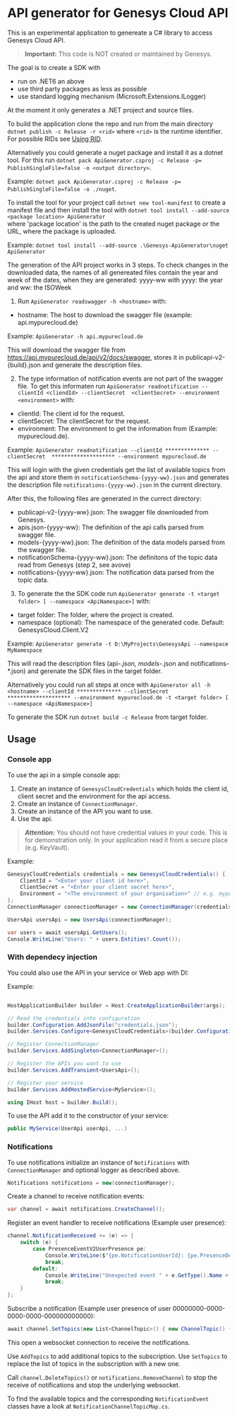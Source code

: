 ﻿# API generator for Genesys Cloud API

This is an experimental application to genereate a C# library to access Genesys Cloud API.

> **Important:** This code is NOT created or maintained by Genesys. 

The goal is to create a SDK with
- run on .NET6 an above
- use third party packages as less as possible
- use standard logging mechanism (Microsoft.Extensions.ILogger)
  
At the moment it only generates a .NET project and source files.

To build the application clone the repo and run from the main directory ```dotnet publish -c Release -r <rid>``` where ```<rid>``` is the runtime identifier.
For possible RIDs see [Using RID](https://learn.microsoft.com/en-us/dotnet/core/rid-catalog#using-rids).

Alternatively you could generate a nuget package and install it as a dotnet tool. For this run ```dotnet pack ApiGenerator.csproj -c Release -p= PublishSingleFile=false -o <output directory>```.

Example: ```dotnet pack ApiGenerator.csproj -c Release -p= PublishSingleFile=false -o ./nuget```.

To install the tool for your project call ```dotnet new tool-manifest``` to create a manifest file and then install the tool with ```dotnet tool install --add-source <package location> ApiGenerator```  
where 'package location' is the path to the created nuget package or the URL, where the package is uploaded.

Example: ```dotnet tool install --add-source .\Genesys-ApiGenerator\nuget ApiGenerator```

The generation of the API project works in 3 steps. To check changes in the downloaded data, the names of all genereated files contain 
the year and week of the dates, when they are generated: yyyy-ww with yyyy: the year and ww: the ISOWeek

1. Run ```ApiGenerator readswagger -h <hostname>``` with:
- hostname: The host to download the swagger file (example: api.mypurecloud.de)

Example: ```ApiGenerator -h api.mypurecloud.de ```

This will download the swagger file from https://api.mypurecloud.de/api/v2/docs/swagger, stores it in publicapi-v2-{build}.json and generate the description files.

2. The type information of notification events are not part of the swagger file. To get this informaten run ```ApiGenerator readnotification --clientId <cliendId> --clientSecret  <clientSecret> --environment <environment>``` with:
- clientId: The client id for the request.
- clientSecret: The clientSecret for the request.
- environment: The environment to get the information from (Example: mypurecloud.de).

Example: ```ApiGenerator readnotification --clientId ************** --clientSecret  ******************** --environment mypurecloud.de ```

This will login with the given credentials get the list of available topics from the api and store them in ```notificationSchema-{yyyy-ww}.json``` and generates the description file ```notifications-{yyyy-ww}.json``` in the current directory.

After this, the following files are generated in the currect directory:
- publicapi-v2-{yyyy-ww}.json: The swagger file downloaded from Genesys.
- apis.json-{yyyy-ww}: The definition of the api calls parsed from swagger file.
- models-{yyyy-ww}.json: The definition of the data models parsed from the swagger file.
- notificationSchema-{yyyy-ww}.json: The definitons of the topic data read from Genesys (step 2, see avove)
- notifications-{yyyy-ww}.json: The notification data parsed from the topic data.

3. To generate the the SDK code run ```ApiGenerator generate -t <target folder> [ --namespace <ApiNamespace>]``` with:
- target folder: The folder, where the project is created. 
- namespace (optional): The namespace of the generated code. Default: GenesysCloud.Client.V2

Example: ```ApiGenerator generate -t D:\MyProjects\GenesysApi --namespace MyNamespace ```

This will read the description files (api-*.json, models-*.json and notifications-*.json) and gerenate the SDK files in the target folder.

Alternatively you could run all steps at once with ```ApiGenerator all -h <hostname> --clientId ************** --clientSecret  ******************** --environment mypurecloud.de -t <target folder> [ --namespace <ApiNamespace>]```

To generate the SDK run ```dotnet build -c Release``` from target folder.

## Usage

### Console app

To use the api in a simple console app:
1. Create an instance of ```GenesysCloudCredentials``` which holds the client id, client secret and the environment for the api access.
2. Create an instance of ```ConnectionManager```.
3. Create an instance of the API you want to use.
4. Use the api.
 
> **_Attention:_**  You should not have credential values in your code. This is for demonstration only. In your application read it from a secure place (e.g. KeyVault).

Example:
```csharp
GenesysCloudCredentials credentials = new GenesysCloudCredentials() {
    ClientId = "<Enter your client id here>",
    ClientSecret = "<Enter your client secret here>",
    Environment = "<The environment of your organisation>" // e.g. mypurecloud.com, mypurecloud.de, etc.
};
ConnectionManager connectionManager = new ConnectionManager(credentials);

UsersApi usersApi = new UsersApi(connectionManager);

var users = await usersApi.GetUsers();
Console.WriteLine("Users: " + users.Entities?.Count());

```
### With dependecy injection

You could also use the API in your service or Web app with DI:

Example:

```csharp

HostApplicationBuilder builder = Host.CreateApplicationBuilder(args);

// Read the credentials into configuration
builder.Configuration.AddJsonFile("credentials.json");
builder.Services.Configure<GenesysCloudCredentials>(builder.Configuration.GetSection("Credentials"));

// Register ConnectionManager
builder.Services.AddSingleton<ConnectionManager>();

// Register the APIs you want to use
builder.Services.AddTransient<UsersApi>();

// Register your service
builder.Services.AddHostedService<MyService>();

using IHost host = builder.Build();
```

To use the API add it to the constructor of your service:

```csharp
public MyService(UserApi userApi, ...)
```

### Notifications

To use notifications initialize an instance of ```Notifications``` with ```ConnectionManager``` and optional logger as described above.
```csharp
Notifications notifications = new(connectionManager);
```

Create a channel to receive notification events:

```csharp
var channel = await notifications.CreateChannel();
```

Register an event handler to receive notifications (Example user presence):

```csharp
channel.NotificationReceived += (e) => {
    switch (e) {
        case PresenceEventV2UserPresence pe:
            Console.WriteLine($"{pe.NotificationUserId}: {pe.PresenceDefinition?.SystemPresence}");
            break;
        default:
            Console.WriteLine("Unexpected event " + e.GetType().Name + " received");
            break;
    }
};
```

Subscribe a notification (Example user presence of user 00000000-0000-0000-0000-000000000000):

```csharp
await channel.SetTopics(new List<ChannelTopic>() { new ChannelTopic() { Id = "v2.users.00000000-0000-0000-0000-000000000000.presence" } });
```
This open a websocket connection to receive the notifications.

Use ```AddTopics``` to add additional topics to the subscription. Use ```SetTopics``` to replace the list of topics in the subscription with a new one.

Call ```channel.DeleteTopics()``` or ```notifications.RemoveChannel``` to stop the receive of notifications and stop the underlying websocket.

To find the available topics and the corresponding ```NotificationEvent``` classes have a look at ```NotificationChannelTopicMap.cs```.
